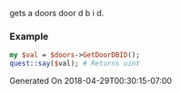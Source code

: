 gets a doors door d b i d.
### Example

```perl
my $val = $doors->GetDoorDBID();
quest::say($val); # Returns uint
```


Generated On 2018-04-29T00:30:15-07:00